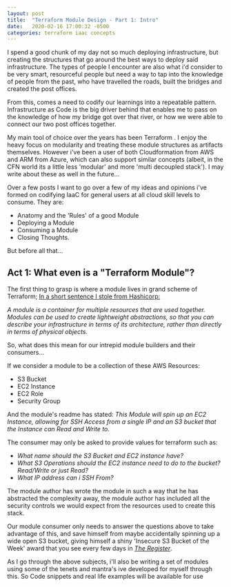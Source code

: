 ```yaml
---
layout: post
title:  "Terraform Module Design - Part 1: Intro"
date:   2020-02-16 17:00:32 -0500
categories: terraform iaac concepts
---
```

I spend a good chunk of my day not so much deploying infrastructure, but creating the structures that go around the best ways to
deploy said infrastructure. The types of people I encounter are also what i'd consider to be very smart, resourceful people but need a way to tap into the knowledge of people from the past, who have travelled the roads, built the bridges and created the post offices.

From this, comes a need to codify our learnings into a repeatable pattern. Infrastructure as Code is the big driver behind that enables me to pass on the knowledge of how my bridge got over that river, or how we were able to connect our two post offices together.

My main tool of choice over the years has been Terraform . I enjoy the heavy focus on modularity and treating these module structures as artifacts themselves. However i've been a user of both Cloudformation from AWS and ARM from Azure, which can also support similar concepts (albeit, in the CFN world its a little less 'modular' and more 'multi decoupled stack'). I may write about these as well in the future...

Over a few posts I want to go over a few of my ideas and opinions i've formed on codifying IaaC for general users at all cloud skill levels to consume. They are:

- Anatomy and the 'Rules' of a good Module
- Deploying a Module
- Consuming a Module
- Closing Thoughts.

But before all that...

## Act 1: What even is a "Terraform Module"?
The first thing to grasp is where a module lives in grand scheme of Terraform; [In a short sentence I stole from Hashicorp:](https://www.terraform.io/docs/modules/index.html)

*A module is a container for multiple resources that are used together. Modules can be used to create lightweight abstractions, so that you can describe your infrastructure in terms of its architecture, rather than directly in terms of physical objects.*

So, what does this mean for our intrepid module builders and their consumers...


If we consider a module to be a collection of these AWS Resources:
- S3 Bucket
- EC2 Instance
- EC2 Role
- Security Group

And the module's readme has stated: *This Module will spin up an EC2 Instance, allowing for SSH Access from a single IP and an S3 bucket that the Instance can Read and Write to.*


The consumer may only be asked to provide values for terraform such as:
- *What name should the S3 Bucket and EC2 instance have?*
- *What S3 Operations should the EC2 instance need to do to the bucket? Read/Write or just Read?*
- *What IP address can i SSH From?*

The module author has wrote the module in such a way that he has abstracted the complexity away, the module author has included all the security controls we would expect from the resources used to create this stack. 

Our module consumer only needs to answer the questions above to take advantage of this, and save himself from maybe accidentally spinning up a wide open S3 bucket, giving himself a shiny 'Insecure S3 Bucket of the Week' award that you see every few days in [*The Register*](https://www.theregister.co.uk/).



As I go through the above subjects, i'll also be writing a set of modules using some of the tenets and mantra's ive developed for myself through this. So Code snippets and real life examples will be available for use




